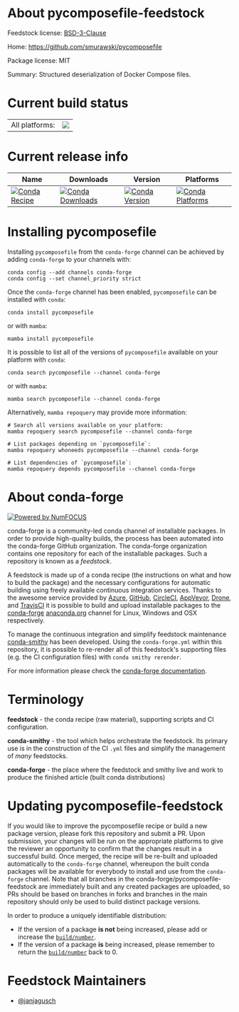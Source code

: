 About pycomposefile-feedstock
=============================

Feedstock license: [BSD-3-Clause](https://github.com/conda-forge/pycomposefile-feedstock/blob/main/LICENSE.txt)

Home: https://github.com/smurawski/pycomposefile

Package license: MIT

Summary: Structured deserialization of Docker Compose files.

Current build status
====================


<table><tr><td>All platforms:</td>
    <td>
      <a href="https://dev.azure.com/conda-forge/feedstock-builds/_build/latest?definitionId=25621&branchName=main">
        <img src="https://dev.azure.com/conda-forge/feedstock-builds/_apis/build/status/pycomposefile-feedstock?branchName=main">
      </a>
    </td>
  </tr>
</table>

Current release info
====================

| Name | Downloads | Version | Platforms |
| --- | --- | --- | --- |
| [![Conda Recipe](https://img.shields.io/badge/recipe-pycomposefile-green.svg)](https://anaconda.org/conda-forge/pycomposefile) | [![Conda Downloads](https://img.shields.io/conda/dn/conda-forge/pycomposefile.svg)](https://anaconda.org/conda-forge/pycomposefile) | [![Conda Version](https://img.shields.io/conda/vn/conda-forge/pycomposefile.svg)](https://anaconda.org/conda-forge/pycomposefile) | [![Conda Platforms](https://img.shields.io/conda/pn/conda-forge/pycomposefile.svg)](https://anaconda.org/conda-forge/pycomposefile) |

Installing pycomposefile
========================

Installing `pycomposefile` from the `conda-forge` channel can be achieved by adding `conda-forge` to your channels with:

```
conda config --add channels conda-forge
conda config --set channel_priority strict
```

Once the `conda-forge` channel has been enabled, `pycomposefile` can be installed with `conda`:

```
conda install pycomposefile
```

or with `mamba`:

```
mamba install pycomposefile
```

It is possible to list all of the versions of `pycomposefile` available on your platform with `conda`:

```
conda search pycomposefile --channel conda-forge
```

or with `mamba`:

```
mamba search pycomposefile --channel conda-forge
```

Alternatively, `mamba repoquery` may provide more information:

```
# Search all versions available on your platform:
mamba repoquery search pycomposefile --channel conda-forge

# List packages depending on `pycomposefile`:
mamba repoquery whoneeds pycomposefile --channel conda-forge

# List dependencies of `pycomposefile`:
mamba repoquery depends pycomposefile --channel conda-forge
```


About conda-forge
=================

[![Powered by
NumFOCUS](https://img.shields.io/badge/powered%20by-NumFOCUS-orange.svg?style=flat&colorA=E1523D&colorB=007D8A)](https://numfocus.org)

conda-forge is a community-led conda channel of installable packages.
In order to provide high-quality builds, the process has been automated into the
conda-forge GitHub organization. The conda-forge organization contains one repository
for each of the installable packages. Such a repository is known as a *feedstock*.

A feedstock is made up of a conda recipe (the instructions on what and how to build
the package) and the necessary configurations for automatic building using freely
available continuous integration services. Thanks to the awesome service provided by
[Azure](https://azure.microsoft.com/en-us/services/devops/), [GitHub](https://github.com/),
[CircleCI](https://circleci.com/), [AppVeyor](https://www.appveyor.com/),
[Drone](https://cloud.drone.io/welcome), and [TravisCI](https://travis-ci.com/)
it is possible to build and upload installable packages to the
[conda-forge](https://anaconda.org/conda-forge) [anaconda.org](https://anaconda.org/)
channel for Linux, Windows and OSX respectively.

To manage the continuous integration and simplify feedstock maintenance
[conda-smithy](https://github.com/conda-forge/conda-smithy) has been developed.
Using the ``conda-forge.yml`` within this repository, it is possible to re-render all of
this feedstock's supporting files (e.g. the CI configuration files) with ``conda smithy rerender``.

For more information please check the [conda-forge documentation](https://conda-forge.org/docs/).

Terminology
===========

**feedstock** - the conda recipe (raw material), supporting scripts and CI configuration.

**conda-smithy** - the tool which helps orchestrate the feedstock.
                   Its primary use is in the construction of the CI ``.yml`` files
                   and simplify the management of *many* feedstocks.

**conda-forge** - the place where the feedstock and smithy live and work to
                  produce the finished article (built conda distributions)


Updating pycomposefile-feedstock
================================

If you would like to improve the pycomposefile recipe or build a new
package version, please fork this repository and submit a PR. Upon submission,
your changes will be run on the appropriate platforms to give the reviewer an
opportunity to confirm that the changes result in a successful build. Once
merged, the recipe will be re-built and uploaded automatically to the
`conda-forge` channel, whereupon the built conda packages will be available for
everybody to install and use from the `conda-forge` channel.
Note that all branches in the conda-forge/pycomposefile-feedstock are
immediately built and any created packages are uploaded, so PRs should be based
on branches in forks and branches in the main repository should only be used to
build distinct package versions.

In order to produce a uniquely identifiable distribution:
 * If the version of a package **is not** being increased, please add or increase
   the [``build/number``](https://docs.conda.io/projects/conda-build/en/latest/resources/define-metadata.html#build-number-and-string).
 * If the version of a package **is** being increased, please remember to return
   the [``build/number``](https://docs.conda.io/projects/conda-build/en/latest/resources/define-metadata.html#build-number-and-string)
   back to 0.

Feedstock Maintainers
=====================

* [@janjagusch](https://github.com/janjagusch/)

